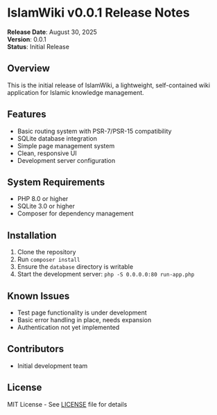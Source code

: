 # IslamWiki v0.0.1 Release Notes

**Release Date**: August 30, 2025  
**Version**: 0.0.1  
**Status**: Initial Release

## Overview
This is the initial release of IslamWiki, a lightweight, self-contained wiki application for Islamic knowledge management.

## Features
- Basic routing system with PSR-7/PSR-15 compatibility
- SQLite database integration
- Simple page management system
- Clean, responsive UI
- Development server configuration

## System Requirements
- PHP 8.0 or higher
- SQLite 3.0 or higher
- Composer for dependency management

## Installation
1. Clone the repository
2. Run `composer install`
3. Ensure the `database` directory is writable
4. Start the development server: `php -S 0.0.0.0:80 run-app.php`

## Known Issues
- Test page functionality is under development
- Basic error handling in place, needs expansion
- Authentication not yet implemented

## Contributors
- Initial development team

## License
MIT License - See [LICENSE](LICENSE) file for details
